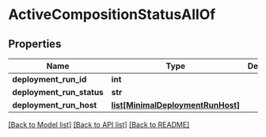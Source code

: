 # ActiveCompositionStatusAllOf

## Properties
Name | Type | Description | Notes
------------ | ------------- | ------------- | -------------
**deployment_run_id** | **int** |  | [optional] 
**deployment_run_status** | **str** |  | [optional] 
**deployment_run_host** | [**list[MinimalDeploymentRunHost]**](MinimalDeploymentRunHost.md) |  | [optional] 

[[Back to Model list]](../README.md#documentation-for-models) [[Back to API list]](../README.md#documentation-for-api-endpoints) [[Back to README]](../README.md)



